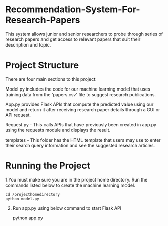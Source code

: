 # Recommendation-System-For-Research-Papers
This system allows junior and senior researchers to probe through series of research papers and get access to relevant papers that suit their description and topic.

# Project Structure 
There are four main sections to this project:

Model.py includes the code for our machine learning model that uses training data from the 'papers.csv' file to suggest research publications.

App.py provides Flask APIs that compute the predicted value using our model and return it after receiving research paper details through a GUI or API request.

Request.py - This calls APIs that have previously been created in app.py using the requests module and displays the result.

templates - This folder has the HTML template that users may use to enter their search query information and see the suggested research articles.

# Running the Project
1.You must make sure you are in the project home directory. Run the commands listed below to create the machine learning model.

    cd /projecthomedirectory
    python model.py
    
2. Run app.py using below command to start Flask API


    python app.py

